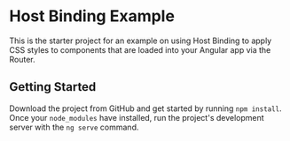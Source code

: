 # Host Binding Example

This is the starter project for an example on using Host Binding to apply CSS styles to components that are loaded into your Angular app via the Router.

## Getting Started
Download the project from GitHub and get started by running `npm install`. Once your `node_modules` have installed, run the project's development server with the `ng serve` command.